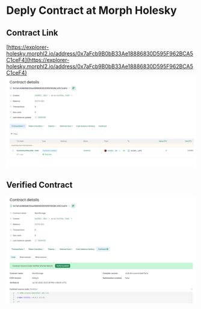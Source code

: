 # Deply Contract at Morph Holesky

##  Contract Link
[https://explorer-holesky.morphl2.io/address/0x7aFcb9B0bB33Ae18886830D595F962BCA5C1ceF4](https://explorer-holesky.morphl2.io/address/0x7aFcb9B0bB33Ae18886830D595F962BCA5C1ceF4)
![new contract](new_contract.png)

## Verified Contract
![verified contract](verified_contract.png)
